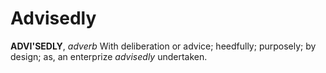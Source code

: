 # Advisedly

**ADVI'SEDLY**, _adverb_ With deliberation or advice; heedfully; purposely; by design; as, an enterprize _advisedly_ undertaken.